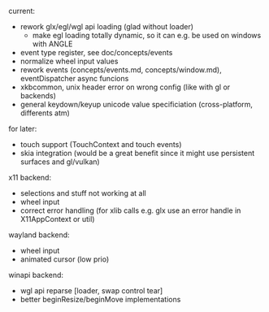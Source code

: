current:
- rework glx/egl/wgl api loading (glad without loader)
	- make egl loading totally dynamic, so it can e.g. be used on windows with ANGLE
- event type register, see doc/concepts/events
- normalize wheel input values
- rework events (concepts/events.md, concepts/window.md), eventDispatcher async funcions
- xkbcommon, unix header error on wrong config (like with gl or backends)
- general keydown/keyup unicode value specificiation (cross-platform, differents atm)

for later:
- touch support (TouchContext and touch events)
- skia integration (would be a great benefit since it might use persistent surfaces and gl/vulkan)

x11 backend:
- selections and stuff not working at all
- wheel input
- correct error handling (for xlib calls e.g. glx use an error handle in X11AppContext or util)

wayland backend:
- wheel input
- animated cursor (low prio)

winapi backend:
- wgl api reparse [loader, swap control tear]
- better beginResize/beginMove implementations
